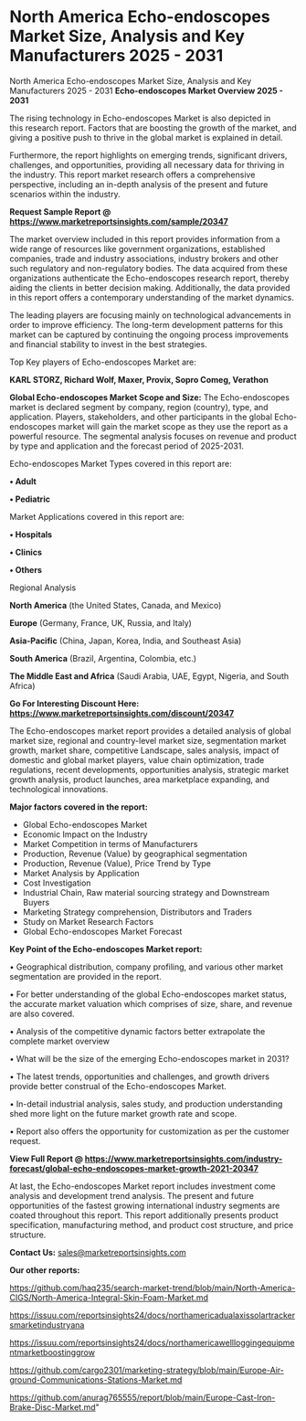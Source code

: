 # North America Echo-endoscopes Market Size, Analysis and Key Manufacturers 2025 - 2031
North America Echo-endoscopes Market Size, Analysis and Key Manufacturers 2025 - 2031
<Strong> Echo-endoscopes Market Overview 2025 - 2031</strong>

The rising technology in Echo-endoscopes Market is also depicted in this research report. Factors that are boosting the growth of the market, and giving a positive push to thrive in the global market is explained in detail.

Furthermore, the report highlights on emerging trends, significant drivers, challenges, and opportunities, providing all necessary data for thriving in the industry. This report market research offers a comprehensive perspective, including an in-depth analysis of the present and future scenarios within the industry.

<strong>Request Sample Report @ <a href=https://www.marketreportsinsights.com/sample/20347>https://www.marketreportsinsights.com/sample/20347</a></strong>

The market overview included in this report provides information from a wide range of resources like government organizations, established companies, trade and industry associations, industry brokers and other such regulatory and non-regulatory bodies. The data acquired from these organizations authenticate the Echo-endoscopes research report, thereby aiding the clients in better decision making. Additionally, the data provided in this report offers a contemporary understanding of the market dynamics.

The leading players are focusing mainly on technological advancements in order to improve efficiency. The long-term development patterns for this market can be captured by continuing the ongoing process improvements and financial stability to invest in the best strategies.

Top Key players of Echo-endoscopes Market are:

<strong>KARL STORZ, Richard Wolf, Maxer, Provix, Sopro Comeg, Verathon</strong>

<strong><b>Global Echo-endoscopes Market Scope and Size:</b></strong>
The Echo-endoscopes market is declared segment by company, region (country), type, and application. Players, stakeholders, and other participants in the global Echo-endoscopes market will gain the market scope as they use the report as a powerful resource. The segmental analysis focuses on revenue and product by type and application and the forecast period of 2025-2031.

Echo-endoscopes Market Types covered in this report are:

<strong>• Adult

• Pediatric</strong>

Market Applications covered in this report are:

<strong>• Hospitals

• Clinics

• Others</strong> 

Regional Analysis

<strong>North America</strong> (the United States, Canada, and Mexico)

<strong>Europe</strong> (Germany, France, UK, Russia, and Italy)

<strong>Asia-Pacific</strong> (China, Japan, Korea, India, and Southeast Asia)

<strong>South America</strong> (Brazil, Argentina, Colombia, etc.)

<strong>The Middle East and Africa</strong> (Saudi Arabia, UAE, Egypt, Nigeria, and South Africa)

<strong>Go For Interesting Discount Here: <a href=https://www.marketreportsinsights.com/discount/20347>https://www.marketreportsinsights.com/discount/20347</a></strong>

The Echo-endoscopes market report provides a detailed analysis of global market size, regional and country-level market size, segmentation market growth, market share, competitive Landscape, sales analysis, impact of domestic and global market players, value chain optimization, trade regulations, recent developments, opportunities analysis, strategic market growth analysis, product launches, area marketplace expanding, and technological innovations.

<strong><b>Major factors covered in the report:</b></strong>
<ul>
  <li>Global Echo-endoscopes Market </li>
  <li>Economic Impact on the Industry</li>
  <li>Market Competition in terms of Manufacturers</li>
  <li>Production, Revenue (Value) by geographical segmentation</li>
  <li>Production, Revenue (Value), Price Trend by Type</li>
  <li>Market Analysis by Application</li>
  <li>Cost Investigation</li>
  <li>Industrial Chain, Raw material sourcing strategy and Downstream Buyers</li>
  <li>Marketing Strategy comprehension, Distributors and Traders</li>
  <li>Study on Market Research Factors</li>
  <li>Global Echo-endoscopes Market Forecast</li>
</ul>

<strong><b>Key Point of the Echo-endoscopes Market report:</b></strong>

• Geographical distribution, company profiling, and various other market segmentation are provided in the report.

• For better understanding of the global Echo-endoscopes market status, the accurate market valuation which comprises of size, share, and revenue are also covered.

• Analysis of the competitive dynamic factors better extrapolate the complete market overview

• What will be the size of the emerging Echo-endoscopes market in 2031?

• The latest trends, opportunities and challenges, and growth drivers provide better construal of the Echo-endoscopes Market.

• In-detail industrial analysis, sales study, and production understanding shed more light on the future market growth rate and scope.

• Report also offers the opportunity for customization as per the customer request.

<strong><b>View Full Report @ <a href=https://www.marketreportsinsights.com/industry-forecast/global-echo-endoscopes-market-growth-2021-20347>https://www.marketreportsinsights.com/industry-forecast/global-echo-endoscopes-market-growth-2021-20347</a></b></strong>


At last, the Echo-endoscopes Market report includes investment come analysis and development trend analysis. The present and future opportunities of the fastest growing international industry segments are coated throughout this report. This report additionally presents product specification, manufacturing method, and product cost structure, and price structure.

<strong>Contact Us:</strong>
sales@marketreportsinsights.com

<strong>Our other reports:</strong>

<a href=https://github.com/haq235/search-market-trend/blob/main/North-America-CIGS/North-America-Integral-Skin-Foam-Market.md>https://github.com/haq235/search-market-trend/blob/main/North-America-CIGS/North-America-Integral-Skin-Foam-Market.md</a>

<a href=https://issuu.com/reportsinsights24/docs/northamericadualaxissolartrackersmarketindustryana>https://issuu.com/reportsinsights24/docs/northamericadualaxissolartrackersmarketindustryana</a>

<a href=https://issuu.com/reportsinsights24/docs/northamericawellloggingequipmentmarketboostinggrow>https://issuu.com/reportsinsights24/docs/northamericawellloggingequipmentmarketboostinggrow</a>

<a href=https://github.com/cargo2301/marketing-strategy/blob/main/Europe-Air-ground-Communications-Stations-Market.md>https://github.com/cargo2301/marketing-strategy/blob/main/Europe-Air-ground-Communications-Stations-Market.md</a>

<a href=https://github.com/anurag765555/report/blob/main/Europe-Cast-Iron-Brake-Disc-Market.md>https://github.com/anurag765555/report/blob/main/Europe-Cast-Iron-Brake-Disc-Market.md</a>"
